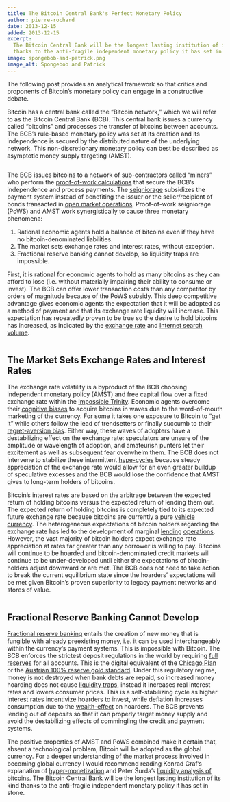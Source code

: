 ```yaml
---
title: The Bitcoin Central Bank's Perfect Monetary Policy
author: pierre-rochard
date: 2013-12-15
added: 2013-12-15
excerpt:
  The Bitcoin Central Bank will be the longest lasting institution of its kind
  thanks to the anti-fragile independent monetary policy it has set in stone.
image: spongebob-and-patrick.png
image_alt: Spongebob and Patrick
---
```


The following post provides an analytical framework so that critics and proponents of Bitcoin’s monetary policy can engage in a constructive debate.

Bitcoin has a central bank called the “Bitcoin network,” which we will refer to as the Bitcoin Central Bank (BCB). This central bank issues a currency called “bitcoins” and processes the transfer of bitcoins between accounts. The BCB’s rule-based monetary policy was set at its creation and its independence is secured by the distributed nature of the underlying network. This non-discretionary monetary policy can best be described as asymptotic money supply targeting (AMST).

<figure>
  <img src="/img/mempool/the-bitcoin-central-banks-perfect-monetary-policy/amst.jpg" alt="" />
</figure>

The BCB issues bitcoins to a network of sub-contractors called “miners” who perform the [proof-of-work calculations](/mempool/the-proof-of-work-concept/ "The Proof-of-Work Concept") that secure the BCB’s independence and process payments. The [seigniorage](http://en.wikipedia.org/wiki/Seigniorage) subsidizes the payment system instead of benefiting the issuer or the seller/recipient of bonds transacted in [open market operations](http://en.wikipedia.org/wiki/Open_market_operation). Proof-of-work seigniorage (PoWS) and AMST work synergistically to cause three monetary phenomena:

1. Rational economic agents hold a balance of bitcoins even if they have no bitcoin-denominated liabilities.
2. The market sets exchange rates and interest rates, without exception.
3. Fractional reserve banking cannot develop, so liquidity traps are impossible.

First, it is rational for economic agents to hold as many bitcoins as they can afford to lose (i.e. without materially impairing their ability to consume or invest). The BCB can offer lower transaction costs than any competitor by orders of magnitude because of the PoWS subsidy. This deep competitive advantage gives economic agents the expectation that it will be adopted as a method of payment and that its exchange rate liquidity will increase. This expectation has repeatedly proven to be true so the desire to hold bitcoins has increased, as indicated by the [exchange rate](https://blockchain.info/charts/market-price) and [Internet search volume](http://www.google.com/trends/explore#q=buy%20bitcoin&cmpt=q).

<figure>
  <img src="/img/mempool/the-bitcoin-central-banks-perfect-monetary-policy/transactioncosts.jpg" alt="" />
</figure>

## The Market Sets Exchange Rates and Interest Rates

The exchange rate volatility is a byproduct of the BCB choosing independent monetary policy (AMST) and free capital flow over a fixed exchange rate within the [Impossible Trinity](http://en.wikipedia.org/wiki/Impossible_trinity). Economic agents overcome their [cognitive biases](http://en.wikipedia.org/wiki/Cognitive_bias) to acquire bitcoins in waves due to the word-of-mouth marketing of the currency. For some it takes one exposure to Bitcoin to “get it” while others follow the lead of trendsetters or finally succumb to their [regret-aversion bias](http://synapsetrading.com/2012/05/regret-aversion-bias-behavioral-finance/). Either way, these waves of adopters have a destabilizing effect on the exchange rate: speculators are unsure of the amplitude or wavelength of adoption, and amateurish punters let their excitement as well as subsequent fear overwhelm them. The BCB does not intervene to stabilize these intermittent [hype-cycles](http://en.wikipedia.org/wiki/Hype_cycle) because steady appreciation of the exchange rate would allow for an even greater buildup of speculative excesses and the BCB would lose the confidence that AMST gives to long-term holders of bitcoins.

Bitcoin’s interest rates are based on the arbitrage between the expected return of holding bitcoins versus the expected return of lending them out. The expected return of holding bitcoins is completely tied to its expected future exchange rate because bitcoins are currently a pure [vehicle currency](http://www.encyclo.co.uk/define/Vehicle%20currency). The heterogeneous expectations of bitcoin holders regarding the exchange rate has led to the development of marginal [lending](https://btcjam.com/) [operations](http://www.reddit.com/r/bitcoinstocks). However, the vast majority of bitcoin holders expect exchange rate appreciation at rates far greater than any borrower is willing to pay. Bitcoins will continue to be hoarded and bitcoin-denominated credit markets will continue to be under-developed until either the expectations of bitcoin-holders adjust downward or are met. The BCB does not need to take action to break the current equilibrium state since the hoarders’ expectations will be met given Bitcoin’s proven superiority to legacy payment networks and stores of value.

<figure>
  <img src="/img/mempool/the-bitcoin-central-banks-perfect-monetary-policy/bitcoinfeedbackloops.jpg" alt="" />
</figure>

## Fractional Reserve Banking Cannot Develop

[Fractional reserve banking](http://en.wikipedia.org/wiki/Fractional_reserve_banking) entails the creation of new money that is fungible with already preexisting money, i.e. it can be used interchangeably within the currency’s payment systems. This is impossible with Bitcoin. The BCB enforces the strictest deposit regulations in the world by requiring [full reserves](http://en.wikipedia.org/wiki/Full-reserve_banking) for all accounts. This is the digital equivalent of the [Chicago Plan](http://www.imf.org/external/pubs/ft/wp/2012/wp12202.pdf) or the [Austrian 100% reserve gold standard](http://mises.org/daily/1829). Under this regulatory regime, money is not destroyed when bank debts are repaid, so increased money hoarding does not cause [liquidity traps](http://en.wikipedia.org/wiki/Liquidity_trap), instead it increases real interest rates and lowers consumer prices. This is a self-stabilizing cycle as higher interest rates incentivize hoarders to invest, while deflation increases consumption due to the [wealth-effect](http://en.wikipedia.org/wiki/Wealth_effect) on hoarders. The BCB prevents lending out of deposits so that it can properly target money supply and avoid the destabilizing effects of commingling the credit and payment systems.

The positive properties of AMST and PoWS combined make it certain that, absent a technological problem, Bitcoin will be adopted as the global currency. For a deeper understanding of the market process involved in becoming global currency I would recommend reading Konrad Graf’s explanation of [hyper-monetization](http://konradsgraf.com/blog1/2013/11/7/hyper-monetization-reloaded-another-round-of-bubble-talk.html) and Peter Šurda’s [liquidity analysis of bitcoins](/static/docs/economics-of-bitcoin.pdf). The Bitcoin Central Bank will be the longest lasting institution of its kind thanks to the anti-fragile independent monetary policy it has set in stone.
